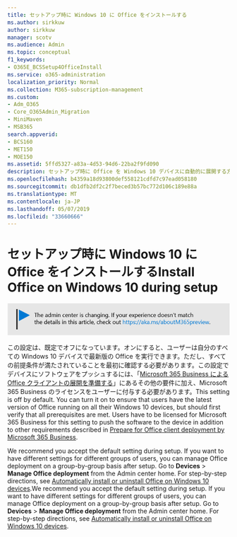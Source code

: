 ```yaml
---
title: セットアップ時に Windows 10 に Office をインストールする
ms.author: sirkkuw
author: sirkkuw
manager: scotv
ms.audience: Admin
ms.topic: conceptual
f1_keywords:
- O365E_BCSSetup4OfficeInstall
ms.service: o365-administration
localization_priority: Normal
ms.collection: M365-subscription-management
ms.custom:
- Adm_O365
- Core_O365Admin_Migration
- MiniMaven
- MSB365
search.appverid:
- BCS160
- MET150
- MOE150
ms.assetid: 5ffd5327-a83a-4d53-94d6-22ba2f9fd090
description: セットアップ時に Office を Windows 10 デバイスに自動的に展開する方法について説明します。
ms.openlocfilehash: b4359a18d93800def558121cdfd7c97ead058180
ms.sourcegitcommit: db1dfb2df2c2f7beced3b57bc772d106c189e88a
ms.translationtype: MT
ms.contentlocale: ja-JP
ms.lasthandoff: 05/07/2019
ms.locfileid: "33660666"
---
```

# <a name="install-office-on-windows-10-during-setup"></a><span data-ttu-id="f874f-103">セットアップ時に Windows 10 に Office をインストールする</span><span class="sxs-lookup"><span data-stu-id="f874f-103">Install Office on Windows 10 during setup</span></span>

![をhttps://aka.ms/aboutM365preview指すバナー。](media/m365admincenterchanging.png)

<span data-ttu-id="f874f-p101">この設定は、既定でオフになっています。オンにすると、ユーザーは自分のすべての Windows 10 デバイスで最新版の Office を実行できます。ただし、すべての前提条件が満たされていることを最初に確認する必要があります。この設定でデバイスにソフトウェアをプッシュするには、「[Microsoft 365 Business による Office クライアントの展開を準備する](prepare-for-office-client-deployment.md)」にあるその他の要件に加え、Microsoft 365 Business のライセンスをユーザーに付与する必要があります。</span><span class="sxs-lookup"><span data-stu-id="f874f-p101">This setting is off by default. You can turn it on to ensure that users have the latest version of Office running on all their Windows 10 devices, but should first verify that all prerequisites are met. Users have to be licensed for Microsoft 365 Business for this setting to push the software to the device in addition to other requirements described in [Prepare for Office client deployment by Microsoft 365 Business](prepare-for-office-client-deployment.md).</span></span> 
  
<span data-ttu-id="f874f-p102">We recommend you accept the default setting during setup. If you want to have different settings for different groups of users, you can manage Office deployment on a group-by-group basis after setup. Go to **Devices** \> **Manage Office deployment** from the Admin center home. For step-by-step directions, see [Automatically install or uninstall Office on Windows 10 devices](auto-install-or-uninstall-office.md).</span><span class="sxs-lookup"><span data-stu-id="f874f-p102">We recommend you accept the default setting during setup. If you want to have different settings for different groups of users, you can manage Office deployment on a group-by-group basis after setup. Go to **Devices** \> **Manage Office deployment** from the Admin center home. For step-by-step directions, see [Automatically install or uninstall Office on Windows 10 devices](auto-install-or-uninstall-office.md).</span></span>
  

